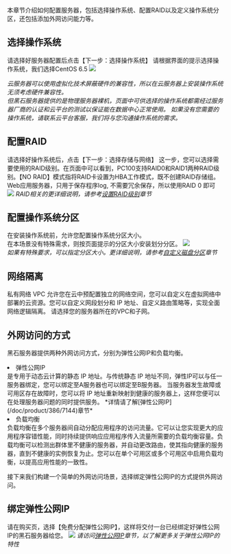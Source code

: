 
本章节介绍如何配置服务器，包括选择操作系统、配置RAID以及定义操作系统分区，还包括添加外网访问能力等。

## 选择操作系统
请选择好服务器配置后点击【下一步：选择操作系统】
请根据界面的提示选择操作系统，我们选择CentOS 6.5
![](http://mc.qcloudimg.com/static/img/e00158153200502aa737fc9b70cceb52/image.png)

*云服务器可以使用虚拟化技术屏蔽硬件的兼容性，所以在云服务器上安装操作系统无须考虑硬件兼容性。  
但黑石服务器提供的是物理服务器裸机，页面中可供选择的操作系统都需经过服务器厂商的认证和云平台的测试以保证能在数据中心正常使用。
如果没有您需要的操作系统，请联系云平台客服，我们将与您沟通操作系统的需求。*

## 配置RAID
请选择好操作系统后，点击【下一步：选择存储与网络】
这一步，您可以选择需要使用的RAID级别。在页面中可以看到，PC100支持RAID0和RAID1两种RAID级别。【NO RAID】模式指将RAID卡设置为HBA工作模式，既不创建RAID存储组。  
Web应用服务器，只用于保存程序log, 不需要冗余保存，所以使用RAID 0 即可
![](http://mc.qcloudimg.com/static/img/d5e9db2ef6fc4d5a490e7f26b72eeb3d/image.png)
*RAID相关的更详细说明，请参考[设置RAID级别](/doc/product/386/7142 "设置RAID级别")章节*

## 配置操作系统分区
在安装操作系统前，允许您配置操作系统分区大小。  
在本场景没有特殊需求，则按页面提示的分区大小安装划分分区。
![](http://mc.qcloudimg.com/static/img/d3778be090dac54af50964a103fbcb50/image.png)</br>
*如果有特殊要求，可以指定分区大小。更详细说明，请参考[自定义磁盘分区](/doc/product/386/7141 "自定义磁盘分区")章节*

## 网络隔离
私有网络 VPC 允许您在云中预配置独立的网络空间，您可以自定义在虚拟网络中部署的云资源。您可以自定义网段划分和 IP 地址、自定义路由策略等，实现全面网络逻辑隔离。
请选择您的服务器所在的VPC和子网。

## 外网访问的方式
黑石服务器提供两种外网访问方式，分别为弹性公网IP和负载均衡。</br>

<li>弹性公网IP</li> 
是专用于动态云计算的静态 IP 地址。与传统静态 IP 地址不同，弹性IP可以与任一服务器绑定，您可以绑定至A服务器也可以绑定至B服务器。 当服务器发生故障或可用区存在故障时，您可以将 IP 地址重新映射到健康的服务器上，这样您便可以在处理服务器问题的同时提供服务。  
*详情请了解[弹性公网IP](/doc/product/386/7144)章节*

<li>负载均衡</li> 
负载均衡在多个服务器间自动分配应用程序的访问流量。它可以让您实现更大的应用程序容错性能，同时持续提供响应应用程序传入流量所需要的负载均衡容量。负载均衡可以检测出群体里不健康的服务器，并自动更改路由，使其指向健康的服务器，直到不健康的实例恢复为止。您可以在单个可用区或多个可用区中启用负载均衡，以提高应用性能的一致性。

接下来我们构建一个简单的外网访问场景，选择绑定弹性公网IP的方式提供外网访问。

## 绑定弹性公网IP
请在购买页，选择【免费分配弹性公网IP】，这样将交付一台已经绑定好弹性公网IP的黑石服务器给您。
![](http://mc.qcloudimg.com/static/img/37b974f6f3bd6ff5367d660845ef3fbc/image.png)
*请访问[弹性公网IP](/doc/product/386/7144)章节，以了解更多关于弹性公网IP的特性*	
